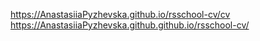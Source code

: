 
https://AnastasiiaPyzhevska.github.io/rsschool-cv/cv
https://AnastasiiaPyzhevska.github.github.io/rsschool-cv/